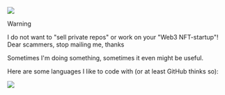 [![](https://komarev.com/ghpvc/?username=botantony&style=plastic)](https://github.com/antonkomarev/github-profile-views-counter)

> [!WARNING]
> I do not want to "sell private repos" or work on your "Web3 NFT-startup"! Dear scammers, stop mailing me, thanks

Sometimes I'm doing something, sometimes it even might be useful.

Here are some languages I like to code with (or at least GitHub thinks so):

[![](https://github-readme-stats.vercel.app/api/top-langs/?username=botantony&hide_progress=true&theme=transparent)](https://github.com/anuraghazra/github-readme-stats)
